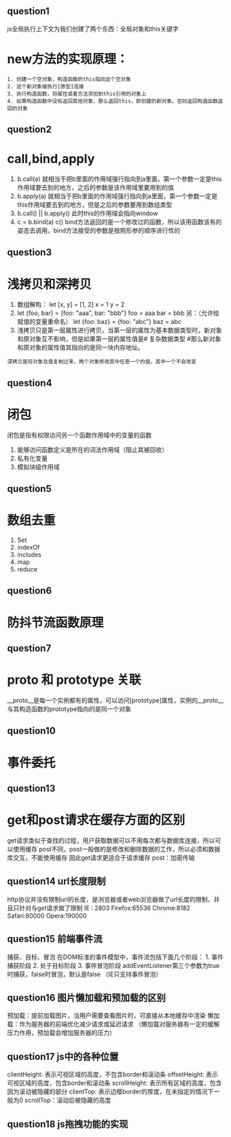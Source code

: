 ## question1 
  js全局执行上下文为我们创建了两个东西：全局对象和this关键字
  # new方法的实现原理：
    1. 创建一个空对象，构造函数的this指向这个空对象
    2. 这个新对象被执行[原型]连接
    3. 执行构造函数，将属性或者方法添加到this引用的对象上
    4. 如果构造函数中没有返回其他对象，那么返回this，即创建的新对象。否则返回构造函数返回的对象

## question2
  # call,bind,apply
  1. b.call(a) 就相当于把b里面的作用域强行指向到a里面，第一个参数一定是this作用域要去到的地方，之后的参数是该作用域里要用到的值
  2. b.apply(a) 就相当于把b里面的作用域强行指向到a里面，第一个参数一定是this作用域要去到的地方，但是之后的参数要用到数组类型
  3. b.call() || b.apply() 此时this的作用域会指向window
  4. c = b.bind(a) c() bind方法返回的是一个修改过的函数，所以该用函数该有的姿态去调用，bind方法接受的参数是按照形参的顺序进行性的

## question3
  # 浅拷贝和深拷贝
  1. 数组解构：
    let [x, y] = [1, 2]
    x = 1   y = 2
  2. let {foo, bar} = {foo: "aaa", bar: "bbb"}
    foo = aaa   bar = bbb
  另：（允许给赋值的变量重命名）
  let {foo: baz} = {foo: "abc"}
  baz = abc
  3. 浅拷贝只是第一层属性进行拷贝，当第一层的属性为基本数据类型时，新对象和原对象互不影响，但是如果第一层的属性值是# 复杂数据类型 #那么新对象和原对象的属性值其指向的是同一块内存地址。

    深拷贝是将对象及值复制过来，两个对象修改其中任意一个的值，其中一个不会改变

## question4
  # 闭包
  闭包是指有权限访问另一个函数作用域中的变量的函数
  1. 能够访问函数定义是所在的词法作用域（阻止其被回收）
  2. 私有化变量
  3. 模拟块级作用域
## question5
  # 数组去重
  1. Set
  2. indexOf
  3. includes
  4. map
  5. reduce

## question6
  # 防抖节流函数原理
  
## question7
  # __proto__ 和 prototype 关联
  __proto__是每一个实例都有的属性，可以访问[prototype]属性，实例的__proto__与其构造函数的prototype指向的是同一个对象

## question10
  # 事件委托

## question13
  # get和post请求在缓存方面的区别
  get请求类似于查找的过程，用户获取数据可以不用每次都与数据库连接，所以可以使用缓存
  post不同，post一般做的是修改和删除数据的工作，所以必须和数据库交互，不能使用缓存
  因此get请求更适合于请求缓存
  post：加密传输

## question14 url长度限制
  http协议并没有限制url的长度，是浏览器或者web浏览器做了url长度的限制，并且只针对与get请求做了限制
    IE : 2803
    Firefox:65536
    Chrome:8182
    Safari:80000
    Opera:190000

## question15 前端事件流
  捕获、目标、冒泡
  在DOM标准的事件模型中，事件流包括下面几个阶段：
    1. 事件捕获阶段
    2. 处于目标阶段
    3. 事件冒泡阶段
  addEventListener第三个参数为true时捕获，false时冒泡，默认是false （IE只支持事件冒泡）

## question16 图片懒加载和预加载的区别
  预加载：提前加载图片，当用户需要查看图片时，可直接从本地缓存中渲染
  懒加载：作为服务器的前端优化减少请求或延迟请求
  （懒加载对服务器有一定的缓解压力作用，预加载会增加服务器的压力）

## question17 js中的各种位置
  clientHeight: 表示可视区域的高度，不包含border和滚动条
  offsetHeight: 表示可视区域的高度，包含border和滚动条
  scrollHeight: 表示所有区域的高度，包含因为滚动被隐藏的部分
  clientTop: 表示边框border的厚度，在未指定的情况下一般为0
  scrollTop：滚动后被隐藏的高度

## question18 js拖拽功能的实现
  
